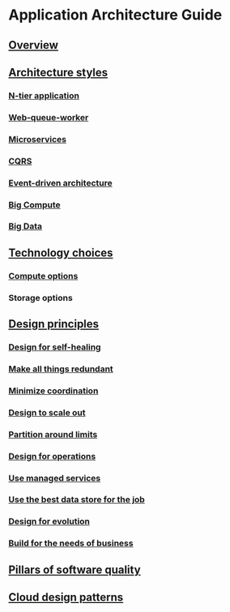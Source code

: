 # Application Architecture Guide

## [Overview](./index.md)

## [Architecture styles](./architecture-styles/index.md)
### [N-tier application](./architecture-styles/n-tier.md)
### [Web-queue-worker](./architecture-styles/web-queue-worker.md)
### [Microservices](./architecture-styles/microservices.md)
### [CQRS](./architecture-styles/cqrs.md)
### [Event-driven architecture](./architecture-styles/event-driven.md)
### [Big Compute](./architecture-styles/big-compute.md)
### [Big Data](./architecture-styles/big-data.md)

## [Technology choices](./choose-technology.md)
### [Compute options](./compute-options.md)
### Storage options

## [Design principles](./design-principles/index.md)
### [Design for self-healing](./design-principles/self-healing.md)
### [Make all things redundant](./design-principles/redundancy.md)
### [Minimize coordination](./design-principles/minimize-coordination.md)
### [Design to scale out](./design-principles/scale-out.md)
### [Partition around limits](./design-principles/partition.md)
### [Design for operations](./design-principles/design-for-operations.md)
### [Use managed services](./design-principles/managed-services.md)
### [Use the best data store for the job](./design-principles/use-the-best-data-store.md)
### [Design for evolution](./design-principles/design-for-evolution.md)
### [Build for the needs of business](./design-principles/build-for-business.md)

## [Pillars of software quality](./pillars.md)

## [Cloud design patterns](./patterns/index.md?toc=/azure/architecture/patterns/toc.json)